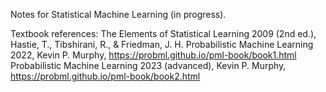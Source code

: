 Notes for Statistical Machine Learning (in progress).

Textbook references:
The Elements of Statistical Learning 2009 (2nd ed.), Hastie, T., Tibshirani, R., & Friedman, J. H.
Probabilistic Machine Learning 2022, Kevin P. Murphy, https://probml.github.io/pml-book/book1.html
Probabilistic Machine Learning 2023 (advanced), Kevin P. Murphy, https://probml.github.io/pml-book/book2.html
